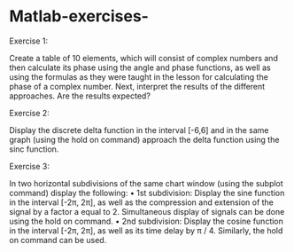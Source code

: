 # Matlab-exercises-

Exercise 1:

Create a table of 10 elements, which will consist of complex numbers and then calculate its phase using the angle and phase functions, as well as using the formulas as they were taught in the lesson for calculating the phase of a complex number. Next, interpret the results of the different approaches. Are the results expected?


Exercise 2:

Display the discrete delta function in the interval [-6,6] and in the same graph (using the hold on command) approach the delta function using the sinc function.

Exercise 3:

In two horizontal subdivisions of the same chart window (using the subplot command) display the following:
• 1st subdivision: Display the sine function in the interval [-2π, 2π], as well as the compression and extension of the signal by a factor a equal to 2. Simultaneous display of signals can be done using the hold on command.
• 2nd subdivision: Display the cosine function in the interval [-2π, 2π], as well as its time delay by π / 4. Similarly, the hold on command can be used.
